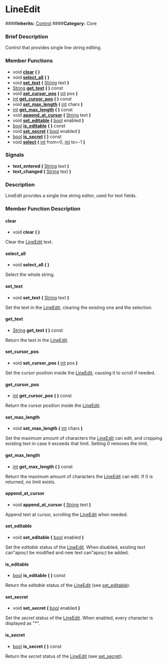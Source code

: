 #  LineEdit  
####**Inherits:** [Control](class_control)
####**Category:** Core

###  Brief Description  
Control that provides single line string editing.

###  Member Functions 
  * void  **[clear](#clear)**  **(** **)**
  * void  **[select&#95;all](#select_all)**  **(** **)**
  * void  **[set&#95;text](#set_text)**  **(** [String](class_string) text  **)**
  * [String](class_string)  **[get&#95;text](#get_text)**  **(** **)** const
  * void  **[set&#95;cursor&#95;pos](#set_cursor_pos)**  **(** [int](class_int) pos  **)**
  * [int](class_int)  **[get&#95;cursor&#95;pos](#get_cursor_pos)**  **(** **)** const
  * void  **[set&#95;max&#95;length](#set_max_length)**  **(** [int](class_int) chars  **)**
  * [int](class_int)  **[get&#95;max&#95;length](#get_max_length)**  **(** **)** const
  * void  **[append&#95;at&#95;cursor](#append_at_cursor)**  **(** [String](class_string) text  **)**
  * void  **[set&#95;editable](#set_editable)**  **(** [bool](class_bool) enabled  **)**
  * [bool](class_bool)  **[is&#95;editable](#is_editable)**  **(** **)** const
  * void  **[set&#95;secret](#set_secret)**  **(** [bool](class_bool) enabled  **)**
  * [bool](class_bool)  **[is&#95;secret](#is_secret)**  **(** **)** const
  * void  **[select](#select)**  **(** [int](class_int) from=0, [int](class_int) to=-1  **)**

###  Signals  
  *  **text&#95;entered**  **(** [String](class_string) text  **)**
  *  **text&#95;changed**  **(** [String](class_string) text  **)**

###  Description  
LineEdit provides a single line string editor, used for text fields.

###  Member Function Description  

#### <a name="clear">clear</a>
  * void  **clear**  **(** **)**

Clear the [LineEdit](class_lineedit) text.

#### <a name="select_all">select_all</a>
  * void  **select&#95;all**  **(** **)**

Select the whole string.

#### <a name="set_text">set_text</a>
  * void  **set&#95;text**  **(** [String](class_string) text  **)**

Set the text in the [LineEdit](class_lineedit), clearing the existing one and the selection.

#### <a name="get_text">get_text</a>
  * [String](class_string)  **get&#95;text**  **(** **)** const

Return the text in the [LineEdit](class_lineedit).

#### <a name="set_cursor_pos">set_cursor_pos</a>
  * void  **set&#95;cursor&#95;pos**  **(** [int](class_int) pos  **)**

Set the cursor position inside the [LineEdit](class_lineedit), causing it to scroll if needed.

#### <a name="get_cursor_pos">get_cursor_pos</a>
  * [int](class_int)  **get&#95;cursor&#95;pos**  **(** **)** const

Return the cursor position inside the [LineEdit](class_lineedit).

#### <a name="set_max_length">set_max_length</a>
  * void  **set&#95;max&#95;length**  **(** [int](class_int) chars  **)**

Set the maximum amount of characters the [LineEdit](class_lineedit) can edit, and cropping existing text in case it exceeds that limit. Setting 0 removes the limit.

#### <a name="get_max_length">get_max_length</a>
  * [int](class_int)  **get&#95;max&#95;length**  **(** **)** const

Return the maximum amount of characters the [LineEdit](class_lineedit) can edit. If 0 is returned, no limit exists.

#### <a name="append_at_cursor">append_at_cursor</a>
  * void  **append&#95;at&#95;cursor**  **(** [String](class_string) text  **)**

Append text at cursor, scrolling the [LineEdit](class_lineedit) when needed.

#### <a name="set_editable">set_editable</a>
  * void  **set&#95;editable**  **(** [bool](class_bool) enabled  **)**

Set the _editable_ status of the [LineEdit](class_lineedit). When disabled, existing text can"apos;t be modified and new text can"apos;t be added.

#### <a name="is_editable">is_editable</a>
  * [bool](class_bool)  **is&#95;editable**  **(** **)** const

Return the _editable_ status of the [LineEdit](class_lineedit) (see [set&#95;editable](#set_editable)).

#### <a name="set_secret">set_secret</a>
  * void  **set&#95;secret**  **(** [bool](class_bool) enabled  **)**

Set the _secret_ status of the [LineEdit](class_lineedit). When enabled, every character is displayed as "*".

#### <a name="is_secret">is_secret</a>
  * [bool](class_bool)  **is&#95;secret**  **(** **)** const

Return the _secret_ status of the [LineEdit](class_lineedit) (see [set&#95;secret](#set_secret)).
